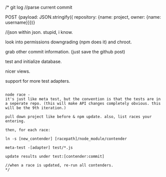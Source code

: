 
/*
git log //parse current commit

POST
{payload: JSON.stringify({ repository: {name: project, owner: {name: username}}})}

//json within json. stupid, i know.

look into permissions downgrading (npm does it) and chroot.

grab other commit information. (just save the github post)

test and initialize database.

nicer views.

support for more test adapters.

~~~~~~~~~~~~~~~~~~~~~~~~~~~~~~~~~~~~~~~

node race - 
it's just like meta test, but the convention is that the tests are in a seperate repo. (this will make API changes completely obvious. this will be the 9th iteration.)

pull down project like before & npm update. also, list races your entering.

then, for each race:

ln -s [new_contender] [racepath]/node_module/contender 

meta-test -[adapter] test/*.js

update results under test:[contender:commit]

//when a race is updated, re-run all contenders.
*/